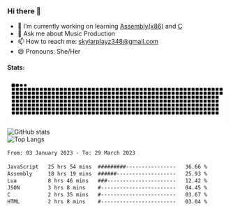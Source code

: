 ### Hi there 👋

- 🔭 I’m currently working on learning [Assembly(x86)](https://github.com/SkylarPlayz348/Assembly-Coding) and [C](https://github.com/SkylarPlayz348/C-Coding)
- 💬 Ask me about Music Production
- 📫 How to reach me: skylarplayz348@gmail.com
- 😄 Pronouns: She/Her

#### Stats:
![Snake](https://raw.githubusercontent.com/Skylarplayz348/Skylarplayz348/snake/github-contribution-grid-snake-dark.svg)
<br>
![GitHub stats](https://github-readme-stats.vercel.app/api?username=skylarplayz348&count_private=true&show_icons=true&theme=omni)
<br>
![Top Langs](https://github-readme-stats.vercel.app/api/top-langs/?username=skylarplayz348&layout=compact&theme=omni)
<!--START_SECTION:waka-->

```text
From: 03 January 2023 - To: 29 March 2023

JavaScript   25 hrs 54 mins  #########----------------   36.66 %
Assembly     18 hrs 19 mins  ######-------------------   25.93 %
Lua          8 hrs 46 mins   ###----------------------   12.42 %
JSON         3 hrs 8 mins    #------------------------   04.45 %
C            2 hrs 35 mins   #------------------------   03.67 %
HTML         2 hrs 8 mins    #------------------------   03.04 %
```

<!--END_SECTION:waka-->
